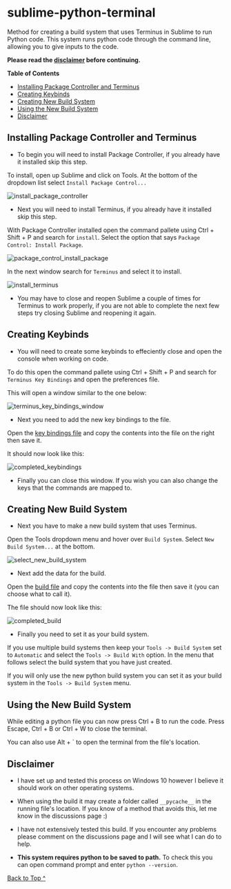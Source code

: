 # sublime-python-terminal
Method for creating a build system that uses Terminus in Sublime to run Python code. This system runs python code through the command line, allowing you to give inputs to the code.

**Please read the [disclaimer](#disclaimer) before continuing.**

**Table of Contents**

* [Installing Package Controller and Terminus](#package-controller)
* [Creating Keybinds](#keybinds)
* [Creating New Build System](#build)
* [Using the New Build System](#usage)
* [Disclaimer](#disclaimer)


<a name="package-controller"></a>
## Installing Package Controller and Terminus ##

* To begin you will need to install Package Controller, if you already have it installed skip this step.

To install, open up Sublime and click on Tools. At the bottom of the dropdown list select `Install Package Control...`

![install_package_controller](images/step1.png)

* Next you will need to install Terminus, if you already have it installed skip this step.

With Package Controller installed open the command pallete using Ctrl + Shift + P and search for `install`. Select the option that says `Package Control: Install Package`.

![package_control_install_package](images/step2.png)

In the next window search for `Terminus` and select it to install.

![install_terminus](images/step3.png)

* You may have to close and reopen Sublime a couple of times for Terminus to work properly, if you are not able to complete the next few steps try closing Sublime and reopening it again.


<a name="keybinds"></a>
## Creating Keybinds ##

* You will need to create some keybinds to effeciently close and open the console when working on code.

To do this open the command pallete using Ctrl + Shift + P and search for `Terminus Key Bindings` and open the preferences file.

This will open a window similar to the one below:

![terminus_key_bindings_window](images/step4.png)

* Next you need to add the new key bindings to the file.

Open the [key bindings file](keybindings.json) and copy the contents into the file on the right then save it.

It should now look like this:

![completed_keybindings](images/step5.png)

* Finally you can close this window. If you wish you can also change the keys that the commands are mapped to.


<a name="build"></a>
## Creating New Build System ##

* Next you have to make a new build system that uses Terminus.

Open the Tools dropdown menu and hover over `Build System`. Select `New Build System...` at the bottom.

![select_new_build_system](images/step6.png)

* Next add the data for the build.

Open the [build file](build.json) and copy the contents into the file then save it (you can choose what to call it).

The file should now look like this:

![completed_build](images/step7.png)

* Finally you need to set it as your build system.

If you use multiple build systems then keep your `Tools -> Build System` set to `Automatic` and select the `Tools -> Build With` option. In the menu that follows select the build system that you have just created.

If you will only use the new python build system you can set it as your build system in the `Tools -> Build System` menu.


<a name="usage"></a>
## Using the New Build System ##

While editing a python file you can now press Ctrl + B to run the code. Press Escape, Ctrl + B or Ctrl + W to close the terminal.

You can also use Alt + \` to open the terminal from the file's location.


<a name="disclaimer"></a>
## Disclaimer ##

- I have set up and tested this process on Windows 10 however I believe it should work on other operating systems.

- When using the build it may create a folder called `__pycache__` in the running file's location. If you know of a method that avoids this, let me know in the discussions page :)

- I have not extensively tested this build. If you encounter any problems please comment on the discussions page and I will see what I can do to help.

- **This system requires python to be saved to path.** To check this you can open command prompt and enter `python --version`.

[Back to Top ^](#sublime-python-terminal)

